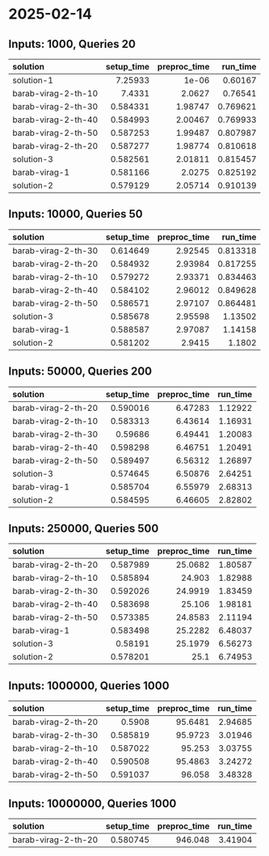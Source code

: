 # 2025-02-14

## Inputs: 1000, Queries 20

| solution            |   setup_time |   preproc_time |   run_time |
|:--------------------|-------------:|---------------:|-----------:|
| solution-1          |     7.25933  |        1e-06   |   0.60167  |
| barab-virag-2-th-10 |     7.4331   |        2.0627  |   0.76541  |
| barab-virag-2-th-30 |     0.584331 |        1.98747 |   0.769621 |
| barab-virag-2-th-40 |     0.584993 |        2.00467 |   0.769933 |
| barab-virag-2-th-50 |     0.587253 |        1.99487 |   0.807987 |
| barab-virag-2-th-20 |     0.587277 |        1.98774 |   0.810618 |
| solution-3          |     0.582561 |        2.01811 |   0.815457 |
| barab-virag-1       |     0.581166 |        2.0275  |   0.825192 |
| solution-2          |     0.579129 |        2.05714 |   0.910139 |

## Inputs: 10000, Queries 50

| solution            |   setup_time |   preproc_time |   run_time |
|:--------------------|-------------:|---------------:|-----------:|
| barab-virag-2-th-30 |     0.614649 |        2.92545 |   0.813318 |
| barab-virag-2-th-20 |     0.584932 |        2.93984 |   0.817255 |
| barab-virag-2-th-10 |     0.579272 |        2.93371 |   0.834463 |
| barab-virag-2-th-40 |     0.584102 |        2.96012 |   0.849628 |
| barab-virag-2-th-50 |     0.586571 |        2.97107 |   0.864481 |
| solution-3          |     0.585678 |        2.95598 |   1.13502  |
| barab-virag-1       |     0.588587 |        2.97087 |   1.14158  |
| solution-2          |     0.581202 |        2.9415  |   1.1802   |

## Inputs: 50000, Queries 200

| solution            |   setup_time |   preproc_time |   run_time |
|:--------------------|-------------:|---------------:|-----------:|
| barab-virag-2-th-20 |     0.590016 |        6.47283 |    1.12922 |
| barab-virag-2-th-10 |     0.583313 |        6.43614 |    1.16931 |
| barab-virag-2-th-30 |     0.59686  |        6.49441 |    1.20083 |
| barab-virag-2-th-40 |     0.598298 |        6.46751 |    1.20491 |
| barab-virag-2-th-50 |     0.589497 |        6.56312 |    1.26897 |
| solution-3          |     0.574645 |        6.50876 |    2.64251 |
| barab-virag-1       |     0.585704 |        6.55979 |    2.68313 |
| solution-2          |     0.584595 |        6.46605 |    2.82802 |

## Inputs: 250000, Queries 500

| solution            |   setup_time |   preproc_time |   run_time |
|:--------------------|-------------:|---------------:|-----------:|
| barab-virag-2-th-20 |     0.587989 |        25.0682 |    1.80587 |
| barab-virag-2-th-10 |     0.585894 |        24.903  |    1.82988 |
| barab-virag-2-th-30 |     0.592026 |        24.9919 |    1.83459 |
| barab-virag-2-th-40 |     0.583698 |        25.106  |    1.98181 |
| barab-virag-2-th-50 |     0.573385 |        24.8583 |    2.11194 |
| barab-virag-1       |     0.583498 |        25.2282 |    6.48037 |
| solution-3          |     0.58191  |        25.1979 |    6.56273 |
| solution-2          |     0.578201 |        25.1    |    6.74953 |

## Inputs: 1000000, Queries 1000

| solution            |   setup_time |   preproc_time |   run_time |
|:--------------------|-------------:|---------------:|-----------:|
| barab-virag-2-th-20 |     0.5908   |        95.6481 |    2.94685 |
| barab-virag-2-th-30 |     0.585819 |        95.9723 |    3.01946 |
| barab-virag-2-th-10 |     0.587022 |        95.253  |    3.03755 |
| barab-virag-2-th-40 |     0.590508 |        95.4863 |    3.24272 |
| barab-virag-2-th-50 |     0.591037 |        96.058  |    3.48328 |

## Inputs: 10000000, Queries 1000

| solution            |   setup_time |   preproc_time |   run_time |
|:--------------------|-------------:|---------------:|-----------:|
| barab-virag-2-th-20 |     0.580745 |        946.048 |    3.41904 |